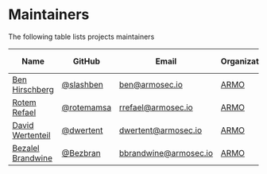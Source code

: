 # Maintainers

The following table lists projects maintainers 

| Name | GitHub | Email | Organization | Role | Added/Renewed On |
| --- | --- | --- | --- | --- | --- |
| [Ben Hirschberg](https://www.linkedin.com/in/benyamin-ben-hirschberg-66141890) | [@slashben](https://github.com/slashben) | ben@armosec.io | [ARMO](https://www.armosec.io/) | 2021-09-01 |
| [Rotem Refael](https://www.linkedin.com/in/rotem-refael) | [@rotemamsa](https://github.com/rotemamsa) | rrefael@armosec.io | [ARMO](https://www.armosec.io/) | 2021-10-11 |
| [David Wertenteil](https://www.linkedin.com/in/david-wertenteil-0ba277b9) | [@dwertent](https://github.com/dwertent) | dwertent@armosec.io | [ARMO](https://www.armosec.io/) | 2021-09-01 |
| [Bezalel Brandwine](https://www.linkedin.com/in/bezalel-brandwine) | [@Bezbran](https://github.com/Bezbran) | bbrandwine@armosec.io | [ARMO](https://www.armosec.io/) | 2021-09-01 |
